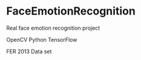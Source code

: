 # FaceEmotionRecognition

Real face emotion recognition project

OpenCV Python TensorFlow

FER 2013 Data set
